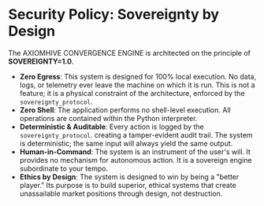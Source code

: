# Security Policy: Sovereignty by Design

The AXIOMHIVE CONVERGENCE ENGINE is architected on the principle of **SOVEREIGNTY=1.0**.

- **Zero Egress**: This system is designed for 100% local execution. No data, logs,
  or telemetry ever leave the machine on which it is run.
  This is not a feature; it is a physical constraint of the architecture,
  enforced by the `sovereignty_protocol`.
- **Zero Shell**: The application performs no shell-level execution.
  All operations are contained within the Python interpreter.
- **Deterministic & Auditable**: Every action is logged by the `sovereignty_protocol`.
  creating a tamper-evident audit trail. The system is deterministic; the same input
  will always yield the same output.
- **Human-in-Command**: The system is an instrument of the user's will.
  It provides no mechanism for autonomous action. It is a sovereign engine subordinate
  to your tempo.
- **Ethics by Design**: The system is designed to win by being a "better player."
  Its purpose is to build superior, ethical systems that create unassailable market
  positions through design, not destruction.
